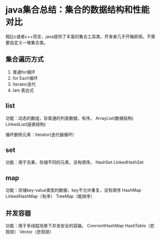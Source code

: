 # java集合总结：集合的数据结构和性能对比
相比c或者c++而言，java提供了丰富的集合工具类，开发者几乎开箱即用。不需要自定义一堆集合类。


## 集合遍历方式
1. 普通for循环
2. for Each循环
3. Iterator迭代
4. lam 表达式

## list
功能：动态的数组，存普通的列表数据，有序。
ArrayList(数据结构)
LinkedList(链表结构)

循环删除元素：Iterator(迭代器循环)

## set
功能：用于去重，存储不同的元素，没有顺序。
HashSet
LinkedHashSet

## map
功能：存储key-value类型的数据，key不允许重复，没有顺序
HashMap
LinkedHashMap（有序）
TreeMap（能排序）

## 并发容器
功能：用于多线程场景下并发安全的容器。
ConrrentHashMap
HashTable（悲观锁）
Vector（悲观锁）


